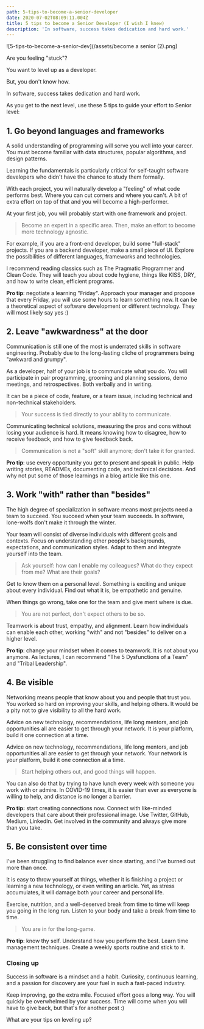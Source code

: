 ```yaml
---
path: 5-tips-to-become-a-senior-developer
date: 2020-07-02T08:09:11.004Z
title: 5 tips to become a Senior Developer (I wish I knew)
description: 'In software, success takes dedication and hard work.'
---
```

![5-tips-to-become-a-senior-dev](/assets/become a senior (2).png)

Are you feeling "stuck"?

You want to level up as a developer.

But, you don't know how. 

In software, success takes dedication and hard work.

As you get to the next level, use these 5 tips to guide your effort to Senior level:

## 1. Go beyond languages and frameworks

A solid understanding of programming will serve you well into your career. You must become familiar with data structures, popular algorithms, and design patterns. 

Learning the fundamentals is particularly critical for self-taught software developers who didn't have the chance to study them formally.

With each project, you will naturally develop a "feeling" of what code performs best. Where you can cut corners and where you can't. A bit of extra effort on top of that and you will become a high-performer. 

At your first job, you will probably start with one framework and project.

> Become an expert in a specific area. Then, make an effort to become more technology agnostic.

For example, if you are a front-end developer, build some "full-stack" projects. If you are a backend developer, make a small piece of UI. Explore the possibilities of different languages, frameworks and technologies.

I recommend reading classics such as The Pragmatic Programmer and Clean Code. They will teach you about code hygiene, things like KISS, DRY, and how to write clean, efficient programs.

**Pro tip**: negotiate a learning "Friday". Approach your manager and propose that every Friday, you will use some hours to learn something new. It can be a theoretical aspect of software development or different technology. They will most likely say yes :)

## 2. Leave "awkwardness" at the door

Communication is still one of the most is underrated skills in software engineering. Probably due to the long-lasting cliche of programmers being "awkward and grumpy". 

As a developer, half of your job is to communicate what you do. You will participate in pair programming, grooming and planning sessions, demo meetings, and retrospectives. Both verbally and in writing.

It can be a piece of code, feature, or a team issue, including technical and non-technical stakeholders.

> Your success is tied directly to your ability to communicate.

Communicating technical solutions, measuring the pros and cons without losing your audience is hard. It means knowing how to disagree, how to receive feedback, and how to give feedback back. 

> Communication is not a "soft" skill anymore; don't take it for granted.

**Pro tip**: use every opportunity you get to present and speak in public. Help writing stories, READMEs, documenting code, and technical decisions. And why not put some of those learnings in a blog article like this one.

## 3. Work "with" rather than "besides"

The high degree of specialization in software means most projects need a team to succeed. You succeed when your team succeeds. In software, lone-wolfs don't make it through the winter.

Your team will consist of diverse individuals with different goals and contexts. Focus on understanding other people's backgrounds, expectations, and communication styles. Adapt to them and integrate yourself into the team.

> Ask yourself: how can I enable my colleagues? What do they expect from me? What are their goals?

Get to know them on a personal level. Something is exciting and unique about every individual. Find out what it is, be empathetic and genuine. 

When things go wrong, take one for the team and give merit where is due.

> You are not perfect, don't expect others to be so.

Teamwork is about trust, empathy, and alignment. Learn how individuals can enable each other, working "with" and not "besides" to deliver on a higher level.

**Pro tip**: change your mindset when it comes to teamwork. It is not about you anymore. As lectures, I can recommend "The 5 Dysfunctions of a Team" and "Tribal Leadership".

## 4. Be visible

Networking means people that know about you and people that trust you. You worked so hard on improving your skills, and helping others. It would be a pity not to give visibility to all the hard work.

Advice on new technology, recommendations, life long mentors, and job opportunities all are easier to get through your network. It is your platform, build it one connection at a time.

Advice on new technology, recommendations, life long mentors, and job opportunities all are easier to get through your network. Your network is your platform, build it one connection at a time.

> Start helping others out, and good things will happen.

You can also do that by trying to have lunch every week with someone you work with or admire. In COVID-19 times, it is easier than ever as everyone is willing to help, and distance is no longer a barrier.

**Pro tip:** start creating connections now. Connect with like-minded developers that care about their professional image. Use Twitter, GitHub, Medium, LinkedIn. Get involved in the community and always give more than you take.

## 5. Be consistent over time

I've been struggling to find balance ever since starting, and I've burned out more than once.

It is easy to throw yourself at things, whether it is finishing a project or learning a new technology, or even writing an article. Yet, as stress accumulates, it will damage both your career and personal life.

Exercise, nutrition, and a well-deserved break from time to time will keep you going in the long run. Listen to your body and take a break from time to time.

> You are in for the long-game.

**Pro tip**: know thy self. Understand how you perform the best. Learn time management techniques. Create a weekly sports routine and stick to it.

### Closing up

Success in software is a mindset and a habit. Curiosity, continuous learning, and a passion for discovery are your fuel in such a fast-paced industry.

Keep improving, go the extra mile. Focused effort goes a long way. You will quickly be overwhelmed by your success. Time will come when you will have to give back, but that's for another post :)

What are your tips on leveling up?
